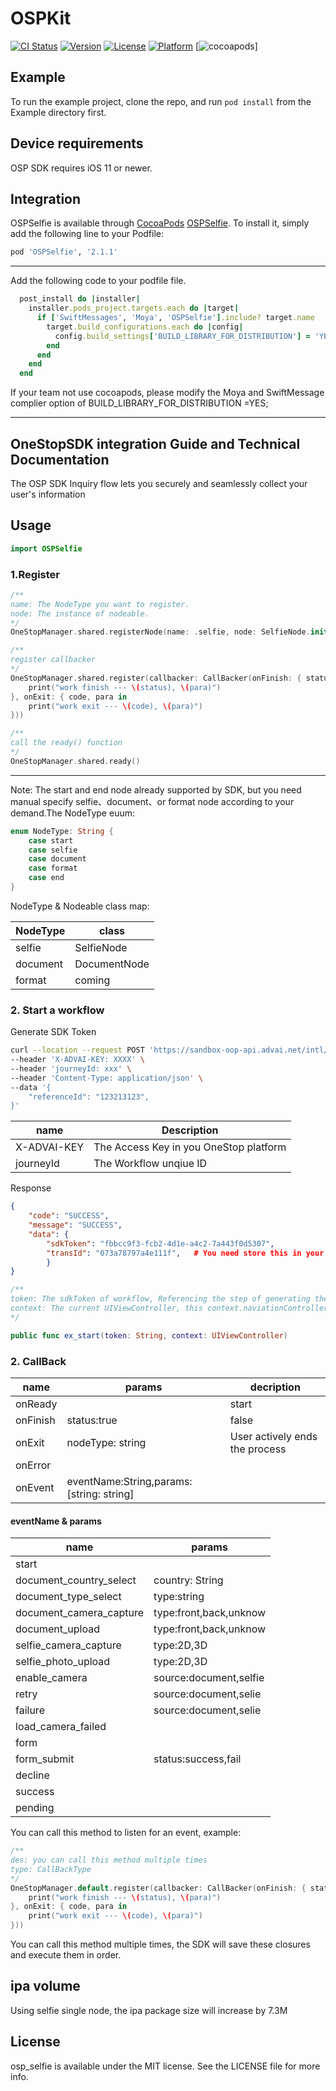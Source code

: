 # OSPKit

[![CI Status](https://img.shields.io/travis/loong/osp_selfie.svg?style=flat)](https://travis-ci.org/loong/osp_selfie)
[![Version](https://img.shields.io/cocoapods/v/osp_selfie.svg?style=flat)](https://cocoapods.org/pods/osp_selfie)
[![License](https://img.shields.io/cocoapods/l/osp_selfie.svg?style=flat)](https://cocoapods.org/pods/osp_selfie)
[![Platform](https://img.shields.io/cocoapods/p/osp_selfie.svg?style=flat)](https://cocoapods.org/pods/osp_selfie)
[![cocoapods](https://cocoapods.org/pods/OSPKit)]

## Example

To run the example project, clone the repo, and run `pod install` from the Example directory first.

## Device requirements

OSP SDK requires iOS 11 or newer.

## Integration

OSPSelfie is available through [CocoaPods](https://cocoapods.org) [OSPSelfie](https://cocoapods.org/pods/OSPSelfie). To install
it, simply add the following line to your Podfile:


```ruby
pod 'OSPSelfie', '2.1.1'
```

----
Add the following code to your podfile file.
```ruby
  post_install do |installer|
    installer.pods_project.targets.each do |target|
      if ['SwiftMessages', 'Moya', 'OSPSelfie'].include? target.name
        target.build_configurations.each do |config|
          config.build_settings['BUILD_LIBRARY_FOR_DISTRIBUTION'] = 'YES'
        end
      end
    end
  end
```

If your team not use cocoapods, please modify the Moya and SwiftMessage complier option of BUILD_LIBRARY_FOR_DISTRIBUTION =YES;

----

## OneStopSDK integration Guide and Technical Documentation

The OSP SDK Inquiry flow lets you securely and seamlessly collect your user's information

## Usage

```swift
import OSPSelfie
```

### 1.Register

```swift
/**
name: The NodeType you want to register.
node: The instance of nodeable.
*/
OneStopManager.shared.registerNode(name: .selfie, node: SelfieNode.init())

/**
register callbacker
*/
OneStopManager.shared.register(callbacker: CallBacker(onFinish: { status, para in
    print("work finish --- \(status), \(para)")
}, onExit: { code, para in
    print("work exit --- \(code), \(para)")
}))

/**
call the ready() function
*/
OneStopManager.shared.ready()
```

---
Note: The start and end node already supported by SDK, but you need manual specify selfie、document、or format node according to your demand.The NodeType euum:

```swift
enum NodeType: String {
    case start
    case selfie
    case document
    case format
    case end
}
```

NodeType & Nodeable class map:

|NodeType   |class          |
|-------    |-------        |
|selfie     |SelfieNode     |
|document   |DocumentNode   |
|format     |coming         |

### 2. Start a workflow

Generate SDK Token

```sh
curl --location --request POST 'https://sandbox-oop-api.advai.net/intl/openapi/sdk/v2/trans/start' \
--header 'X-ADVAI-KEY: XXXX' \
--header 'journeyId: xxx' \
--header 'Content-Type: application/json' \
--data '{
    "referenceId": "123213123",
}'
```

|name           |Description|
|----           |----|
|X-ADVAI-KEY    |The Access Key in you OneStop platform |
|journeyId      |The Workflow unqiue ID                 |

Response

```json
{
    "code": "SUCCESS",
    "message": "SUCCESS",
    "data": {
        "sdkToken": "fbbcc9f3-fcb2-4d1e-a4c2-7a443f0d5307",
        "transId": "073a78797a4e111f",   # You need store this in your DB and fetch transaction detail using this one. 
        }
}
```

```swift
/**
token: The sdkToken of workflow, Referencing the step of generating the SDK Token.
context: The current UIViewController, this context.naviationController cannt be nil
*/

public func ex_start(token: String, context: UIViewController)
```

### 2. CallBack

|name       |params             |decription                     |
|-------    |-------            |----------                     |
|onReady    |                   |start                          |
|onFinish   |status:true|false  |The workflow finish            |
|onExit     |nodeType: string   |User actively ends the process |
|onError    |                   |                               |
|onEvent    |eventName:String,params:[string: string]|          |

#### eventName & params

|name                   |params |
|----                   |----   |
|start                  |       |
|document_country_select|   country: String|
|document_type_select|      type:string|
|document_camera_capture|   type:front,back,unknow|
|document_upload|           type:front,back,unknow|
|selfie_camera_capture|     type:2D,3D|
|selfie_photo_upload| type:2D,3D|
|enable_camera| source:document,selfie|
|retry|source:document,selie|
|failure|source:document,selie|
|load_camera_failed|            |
|form|                          |
|form_submit|status:success,fail|
|decline    |   |
|success    |   |
|pending    |   |

You can call this method to listen for an event, example:

```swift
/**
des: you can call this method multiple times
type: CallBackType
*/
OneStopManager.default.register(callbacker: CallBacker(onFinish: { status, para in
    print("work finish --- \(status), \(para)")
}, onExit: { code, para in
    print("work exit --- \(code), \(para)")
}))
```

You can call this method multiple times, the SDK will save these closures and execute them in order.

## ipa volume

Using selfie single node, the ipa package size will increase by 7.3M

## License

osp_selfie is available under the MIT license. See the LICENSE file for more info.
